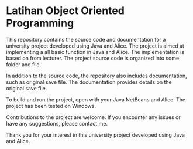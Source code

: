 # Latihan Object Oriented Programming

This repository contains the source code and documentation for a university project developed using Java and Alice. The project is aimed at implementing a all basic function in Java and Alice. The implementation is based on from lecturer. The project source code is organized into some folder and file.

In addition to the source code, the repository also includes documentation, such as original save file. The documentation provides details on the original save file.

To build and run the project, open with your Java NetBeans and Alice. The project has been tested on Windows.

Contributions to the project are welcome. If you encounter any issues or have any suggestions, please contact me.

Thank you for your interest in this university project developed using Java and Alice.
